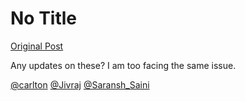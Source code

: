 # No Title

[Original Post](https://discourse.onlinedegree.iitm.ac.in/t/169283/10)

<p>Any updates on these? I am too facing the same issue.</p>
<p><a class="mention" href="/u/carlton">@carlton</a> <a class="mention" href="/u/jivraj">@Jivraj</a> <a class="mention" href="/u/saransh_saini">@Saransh_Saini</a></p>